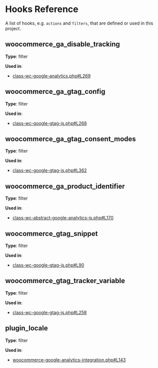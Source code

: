 # Hooks Reference

A list of hooks, e.g. `actions` and `filters`, that are defined or used in this project.

## woocommerce_ga_disable_tracking

**Type**: filter

**Used in**:

- [class-wc-google-analytics.php#L269](https://github.com/woocommerce/woocommerce-google-analytics-integration/blob/1cbe7d47e65a9e2cda24d7eb1658fbd8ee7edbec/includes/class-wc-google-analytics.php#L269)

## woocommerce_ga_gtag_config

**Type**: filter

**Used in**:

- [class-wc-google-gtag-js.php#L268](https://github.com/woocommerce/woocommerce-google-analytics-integration/blob/1cbe7d47e65a9e2cda24d7eb1658fbd8ee7edbec/includes/class-wc-google-gtag-js.php#L268)

## woocommerce_ga_gtag_consent_modes

**Type**: filter

**Used in**:

- [class-wc-google-gtag-js.php#L362](https://github.com/woocommerce/woocommerce-google-analytics-integration/blob/1cbe7d47e65a9e2cda24d7eb1658fbd8ee7edbec/includes/class-wc-google-gtag-js.php#L362)

## woocommerce_ga_product_identifier

**Type**: filter

**Used in**:

- [class-wc-abstract-google-analytics-js.php#L170](https://github.com/woocommerce/woocommerce-google-analytics-integration/blob/1cbe7d47e65a9e2cda24d7eb1658fbd8ee7edbec/includes/class-wc-abstract-google-analytics-js.php#L170)

## woocommerce_gtag_snippet

**Type**: filter

**Used in**:

- [class-wc-google-gtag-js.php#L90](https://github.com/woocommerce/woocommerce-google-analytics-integration/blob/1cbe7d47e65a9e2cda24d7eb1658fbd8ee7edbec/includes/class-wc-google-gtag-js.php#L90)

## woocommerce_gtag_tracker_variable

**Type**: filter

**Used in**:

- [class-wc-google-gtag-js.php#L258](https://github.com/woocommerce/woocommerce-google-analytics-integration/blob/1cbe7d47e65a9e2cda24d7eb1658fbd8ee7edbec/includes/class-wc-google-gtag-js.php#L258)

## plugin_locale

**Type**: filter

**Used in**:

- [woocommerce-google-analytics-integration.php#L143](https://github.com/woocommerce/woocommerce-google-analytics-integration/blob/1cbe7d47e65a9e2cda24d7eb1658fbd8ee7edbec/woocommerce-google-analytics-integration.php#L143)

